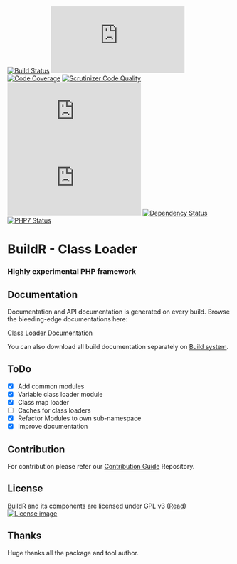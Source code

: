 [![Build Status](http://ci.zolli.hu/view/Components/job/Class%20Loader/badge/icon)](http://ci.zolli.hu/view/Components/job/Class%20Loader/)
[![Build Stability](http://status.buildr-framework.io/buildstatus/status_modules.php?jobName=Class%20Loader&type=stability)](http://ci.zolli.hu/job/Class%20Loader/)
[![Code Coverage](https://scrutinizer-ci.com/g/BuildrPHP/ClassLoader/badges/coverage.png?b=master)](https://scrutinizer-ci.com/g/BuildrPHP/ClassLoader/?branch=master)
[![Scrutinizer Code Quality](https://scrutinizer-ci.com/g/BuildrPHP/ClassLoader/badges/quality-score.png?b=master)](https://scrutinizer-ci.com/g/BuildrPHP/ClassLoader/?branch=master)
[![Test Results](http://status.buildr-framework.io/buildstatus/status_modules.php?jobName=Class%20Loader&type=tests)](http://ci.zolli.hu/job/Class%20Loader/)
[![CRAP Report](http://status.buildr-framework.io/buildstatus/status_modules.php?jobName=Class%20Loader&type=crap)](http://ci.zolli.hu/job/Class%20Loader/)
[![Dependency Status](https://www.versioneye.com/user/projects/56772d5d107997003000130f/badge.svg?style=flat)](https://www.versioneye.com/user/projects/56772d5d107997003000130f)
[![PHP7 Status](https://img.shields.io/badge/PHP7-tested-8892BF.svg)](https://github.com/BuildrPHP/ClassLoader)

# BuildR - Class Loader
### Highly experimental PHP framework

## Documentation

Documentation and API documentation is generated on every build. Browse the bleeding-edge documentations here:

[Class Loader Documentation](https://docs.buildr-framework.io/class_loader/)

You can also download all build documentation separately on [Build system](https://ci.zolli.hu/job/Class%20Loader/).

## ToDo

 - [X] Add common modules
 - [X] Variable class loader module
 - [X] Class map loader
 - [ ] Caches for class loaders
 - [X] Refactor Modules to own sub-namespace
 - [X] Improve documentation

## Contribution

For contribution please refer our [Contribution Guide](https://github.com/BuildrPHP/Coding-Standard) Repository.

## License

BuildR and its components are licensed under GPL v3 ([Read](https://raw.githubusercontent.com/BuildrPHP/ClassLoader/master/LICENSE.md))
[![License image](http://gplv3.fsf.org/gplv3-88x31.png)]()

## Thanks

Huge thanks all the package and tool author.
